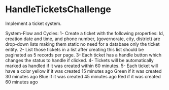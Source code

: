 # HandleTicketsChallenge
Implement a ticket system.

System-Flow and Cycles:
	1- Create a ticket with the following properties:
		Id, creation date and time, and phone number, (governorate, city, district) are drop-down lists
		making them static no need for a database only the ticket entity.
	2- List those tickets in a list after creating this list should be paginated as 5 records per page.
	3- Each ticket has a handle button which changes the status to handle if clicked.
	4- Tickets will be automatically marked as handled if it was created within 60 minutes.
	5- Each ticket will have a color yellow if it was created 15 minutes ago
		Green if it was created 30 minutes ago
		Blue if it was created 45 minutes ago
		Red if it was created 60 minutes ago